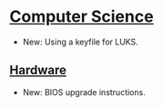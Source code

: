 # [Computer Science](luks.md)

* New: Using a keyfile for LUKS.

## [Hardware](t14_amd_gen1.md)

* New: BIOS upgrade instructions.